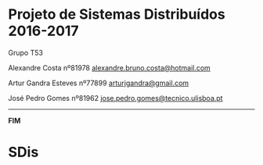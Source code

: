 # Projeto de Sistemas Distribuídos 2016-2017 #

Grupo T53

Alexandre Costa nº81978 alexandre.bruno.costa@hotmail.com

Artur Gandra Esteves nº77899 arturjgandra@gmail.com

José Pedro Gomes nº81962 jose.pedro.gomes@tecnico.ulisboa.pt


-------------------------------------------------------------------------------
**FIM**
# SDis
